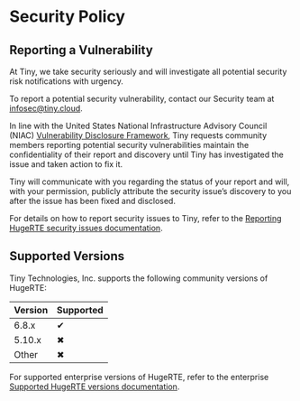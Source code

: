 # Security Policy

## Reporting a Vulnerability

At Tiny, we take security seriously and will investigate all potential security risk notifications with urgency.

To report a potential security vulnerability, contact our Security team at <infosec@tiny.cloud>.

In line with the United States National Infrastructure Advisory Council (NIAC) [Vulnerability Disclosure Framework](https://dhs.gov/xlibrary/assets/vdwgreport.pdf), Tiny requests community members reporting potential security vulnerabilities maintain the confidentiality of their report and discovery until Tiny has investigated the issue and taken action to fix it.

Tiny will communicate with you regarding the status of your report and will, with your permission, publicly attribute the security issue’s discovery to you after the issue has been fixed and disclosed.

For details on how to report security issues to Tiny, refer to the [Reporting HugeRTE security issues documentation](https://tiny.cloud/docs/hugerte/6/security/#reportinghugertesecurityissues).

## Supported Versions

Tiny Technologies, Inc. supports the following community versions of HugeRTE:

| Version | Supported                      |
|---------| ------------------------------ |
| 6.8.x   | &#10004;                       |
| 5.10.x  | &#10006;                       |
| Other   | &#10006;                       |

For supported enterprise versions of HugeRTE, refer to the enterprise [Supported HugeRTE versions documentation](https://www.tiny.cloud/docs/hugerte/6/support/#supportedversionsandplatforms).
